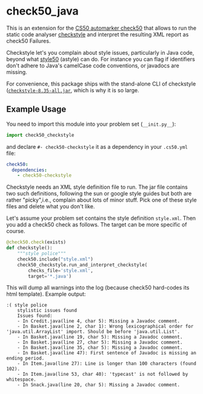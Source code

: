# check50_java

This is an extension for the [CS50 automarker check50][check50] that allows to run the static code analyser [checkstyle](https://checkstyle.org) and interpret the resulting XML report as check50 Failures.

Checkstyle let's you complain about style issues, particularly in Java code, beyond what [style50][style50] (astyle) can do.
For instance you can flag if identifiers don't adhere to Java's camelCase code conventions, or javadocs are missing.

For convenience, this package ships with the stand-alone CLI of checkstyle ([`checkstyle-8.35-all.jar`](https://github.com/checkstyle/checkstyle/releases/), which is why it is so large.

## Example Usage

You need to import this module into your problem set (`__init.py__`):

```python
import check50_checkstyle
```

and declare `#- check50-checkstyle` it as a dependency in your `.cs50.yml` file:

```yml
check50:
  dependencies:
    - check50-checkstyle
```

Checkstyle needs an XML style definition file to run.
The jar file contains two such definitions, following the sun or google style guides but both are rather "picky",i.e., complain about lots of minor stuff. Pick one of these style files and delete what you don't like.

Let's assume your problem set contains the style definition `style.xml`.
Then you add a check50 check as follows. The target can be more specific of course.

```python
@check50.check(exists)
def checkstyle():
    """style police"""
    check50.include("style.xml")
    check50_checkstyle.run_and_interpret_checkstyle(
        checks_file='style.xml',
        target='*.java')

```

This will dump all warnings into the log (because check50 hard-codes its html template). Example output:

```
:( style police
    stylistic issues found
    Issues found:
    - In Credit.java(line 4, char 5): Missing a Javadoc comment.
    - In Basket.java(line 2, char 1): Wrong lexicographical order for 'java.util.ArrayList' import. Should be before 'java.util.List'.
    - In Basket.java(line 19, char 5): Missing a Javadoc comment.
    - In Basket.java(line 27, char 5): Missing a Javadoc comment.
    - In Basket.java(line 35, char 5): Missing a Javadoc comment.
    - In Basket.java(line 47): First sentence of Javadoc is missing an ending period.
    - In Item.java(line 27): Line is longer than 100 characters (found 102).
    - In Item.java(line 53, char 40): 'typecast' is not followed by whitespace.
    - In Snack.java(line 20, char 5): Missing a Javadoc comment.
```



[checkstyle]: https://checkstyle.sourceforge.io/
[check50]: https://github.com/cs50/check50
[style50]: https://cs50.readthedocs.io/style50/
